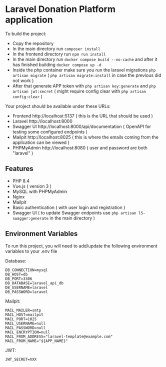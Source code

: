 # Laravel Donation Platform application

To build the project:
- Copy the repository
- In the main directory run ```composer install```
- In the frontend directory run ```npm run install```
- In the main directory run ```docker compose build --no-cache``` and after it has finished building ```docker compose up -d```
- Inside the php container make sure you run the laravel migrations ```php artisan migrate``` ( ```php artisan migrate:install``` in case the previous did not work )
- After that generate APP token with ```php artisan key:generate``` and ```php artisan jwt:secret``` ( might require config clear with ```php artisan config:clear``` )

Your project should be available under these URLs:
- Frontend http://localhost:5137 ( this is the URL that should be used )
- Laravel http://localhost:8000
- Swagger UI http://localhost:8000/api/documentation ( OpenAPI for testing some configured endpoints )
- Mailpit http://localhost:8025 ( this is where the emails coming from the application can be viewed )
- PHPMyAdmin http://localhost:8080 ( user and password are both "laravel" )


## Features

- PHP 8.4
- Vue.js ( version 3 )
- MySQL with PHPMyAdmin
- Nginx
- Mailpit
- Basic authentication ( with user login and registration )
- Swagger UI ( to update Swagger endpoints use ```php artisan l5-swagger:generate``` in the main directory )


## Environment Variables

To run this project, you will need to add/update the following environment variables to your .env file

Database:
```
DB_CONNECTION=mysql
DB_HOST=db
DB_PORT=3306
DB_DATABASE=laravel_api_db
DB_USERNAME=laravel
DB_PASSWORD=laravel
```

Mailpit:
```
MAIL_MAILER=smtp
MAIL_HOST=mailpit
MAIL_PORT=1025
MAIL_USERNAME=null
MAIL_PASSWORD=null
MAIL_ENCRYPTION=null
MAIL_FROM_ADDRESS="laravel-template@example.com"
MAIL_FROM_NAME="${APP_NAME}"
```

JWT:
```
JWT_SECRET=XXX
```
